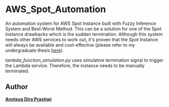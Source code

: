 # AWS_Spot_Automation

An automation system for AWS Spot Instance built with Fuzzy Inference System and Best-Worst Method. This can be a solution for one of the Spot Instance drawbacks which is the sudden termination. Although this system needs other AWS services to work out, it's proven that the Spot Instance will always be available and cost-effective (please refer to my undergraduate thesis [here](https://drive.google.com/file/d/1aRdl0SHHunNooK0fnROb_HJxgSdGnT0d/view?usp=sharing)).

*lambda_function_simulation.py* uses simulative termination signal to trigger the Lambda service. Therefore, the instance needs to be manually terminated.

## Author

[**Annisya Dira Prastiwi**](https://www.instagram.com/ninaadp)

